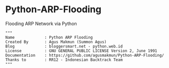 # Python-ARP-Flooding
Flooding ARP Network via Python
```
"""
Name             : Python ARP Flooding
Created By       : Agus Makmun (Summon Agus)
Blog             : bloggersmart.net - python.web.id
License          : GNU GENERAL PUBLIC LICENSE Version 2, June 1991
Documentation    : https://github.com/agusmakmun/Python-ARP-Flooding/
Thanks to        : RR12 - Indonesian Backtrack Team
"""
```

